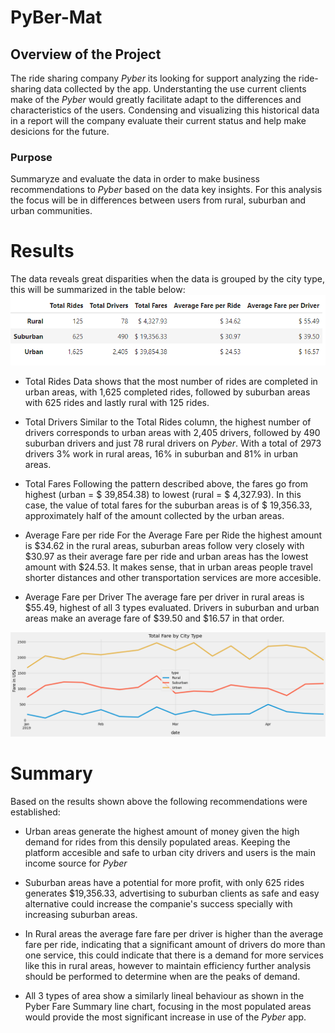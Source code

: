 # PyBer-Mat
## Overview of the Project
The ride sharing company *Pyber* its looking for support analyzing the ride-sharing data collected by the app. Understanting the use current clients make of the *Pyber* would greatly facilitate adapt to the differences and characteristics of the users. Condensing and visualizing this historical data in a report will the company evaluate their current status and help make desicions for the future.

### Purpose
Summaryze and evaluate the data in order to make business recommendations to *Pyber* based on the data key insights. For this analysis the focus will be in differences between users from rural, suburban and urban communities.

# Results
The data reveals great disparities when the data is grouped by the city type, this will be summarized in the table below:
![Summary_table](https://github.com/Li11iana/PyBer-Mat/blob/main/Resources/Summary.png)

* Total Rides
Data shows that the most number of rides are completed in urban areas, with 1,625 completed rides, followed by suburban areas with 625 rides and lastly rural with 125 rides.

* Total Drivers
Similar to the Total Rides column, the highest number of drivers corresponds to urban areas with 2,405 drivers, followed by 490 suburban drivers and just 78 rural drivers on *Pyber*. With a total of 2973 drivers 3% work in rural areas, 16% in suburban and 81% in urban areas.

* Total Fares
Following the pattern described above, the fares go from highest (urban = $ 39,854.38) to lowest (rural = $ 4,327.93). In this case, the value of total fares for the suburban areas is of $ 19,356.33, approximately half of the amount collected by the urban areas.

* Average Fare per ride
For the Average Fare per Ride the highest amount is $34.62 in the rural areas, suburban areas follow very closely with $30.97 as their average fare per ride and urban areas has the lowest amount with $24.53. It makes sense, that in urban areas people travel shorter distances and other transportation services are more accesible.


* Average Fare per Driver
The average fare per driver in rural areas is $55.49, highest of all 3 types evaluated. Drivers in suburban and urban areas make an average fare of $39.50 and $16.57 in that order. 

![Pyber_fare_summary](https://github.com/Li11iana/Pyber_Challenge/blob/main/Resources/Pyber_fare_summary.png)

# Summary
Based on the results shown above the following recommendations were established:

* Urban areas generate the highest amount of money given the high demand for rides from this densily populated areas. Keeping the platform accesible and safe to urban city drivers and users is the main income source for *Pyber*

* Suburban areas have a potential for more profit, with only 625  rides generates $19,356.33, advertising to suburban clients as safe and easy alternative could increase the companie's success specially with increasing suburban areas.

* In Rural areas the average fare fare per driver is higher than the average fare per ride, indicating that a significant amount of drivers do more than one service, this could indicate that there is a demand for more services like this in rural areas, however to maintain efficiency further analysis should be performed to determine when are the peaks of demand. 

* All 3 types of area show a similarly lineal behaviour as shown in the Pyber Fare Summary line chart, focusing in the most populated areas would provide the most significant increase in use of the *Pyber* app.

